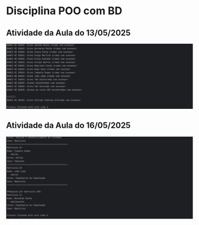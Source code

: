 # Disciplina POO com BD
## Atividade da Aula do 13/05/2025
![13 de maio de 2025](image.png)

## Atividade da Aula do 16/05/2025
![16 de maio de 2025](image1.png)